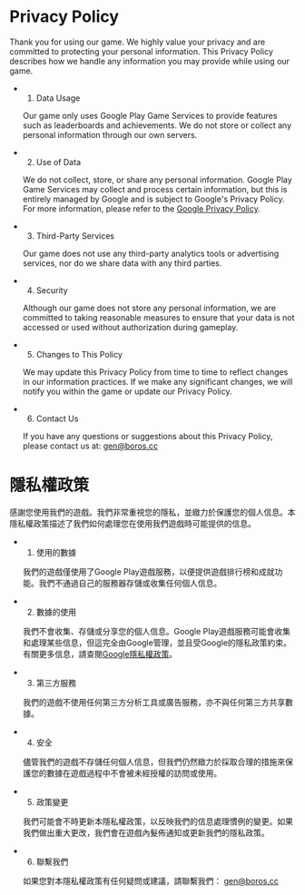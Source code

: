 # Privacy Policy

Thank you for using our game. We highly value your privacy and are committed to protecting your personal information. This Privacy Policy describes how we handle any information you may provide while using our game.

  - 1. Data Usage
    
    Our game only uses Google Play Game Services to provide features such as leaderboards and achievements. We do not store or collect any personal information through our own servers.

  - 2. Use of Data
    
    We do not collect, store, or share any personal information. Google Play Game Services may collect and process certain information, but this is entirely managed by Google and is subject to Google's Privacy Policy. For more information, please refer to the [Google Privacy Policy](https://policies.google.com/privacy).

  - 3. Third-Party Services
    
    Our game does not use any third-party analytics tools or advertising services, nor do we share data with any third parties.

  - 4. Security
    
    Although our game does not store any personal information, we are committed to taking reasonable measures to ensure that your data is not accessed or used without authorization during gameplay.

  - 5. Changes to This Policy
    
    We may update this Privacy Policy from time to time to reflect changes in our information practices. If we make any significant changes, we will notify you within the game or update our Privacy Policy.

  - 6. Contact Us
    
    If you have any questions or suggestions about this Privacy Policy, please contact us at: [gen@boros.cc](mailto:gen@boros.cc)

# 隱私權政策

感謝您使用我們的遊戲。我們非常重視您的隱私，並緻力於保護您的個人信息。本隱私權政策描述了我們如何處理您在使用我們遊戲時可能提供的信息。

  - 1. 使用的數據
    
    我們的遊戲僅使用了Google Play遊戲服務，以便提供遊戲排行榜和成就功能。我們不通過自己的服務器存儲或收集任何個人信息。

  - 2. 數據的使用
    
    我們不會收集、存儲或分享您的個人信息。Google Play遊戲服務可能會收集和處理某些信息，但這完全由Google管理，並且受Google的隱私政策約束。有關更多信息，請查閱[Google隱私權政策](https://policies.google.com/privacy)。

  - 3. 第三方服務
    
    我們的遊戲不使用任何第三方分析工具或廣告服務，亦不與任何第三方共享數據。

  - 4. 安全
    
    儘管我們的遊戲不存儲任何個人信息，但我們仍然緻力於採取合理的措施來保護您的數據在遊戲過程中不會被未經授權的訪問或使用。

  - 5. 政策變更
    
    我們可能會不時更新本隱私權政策，以反映我們的信息處理慣例的變更。如果我們做出重大更改，我們會在遊戲內髮佈通知或更新我們的隱私政策。

  - 6. 聯繫我們
    
    如果您對本隱私權政策有任何疑問或建議，請聯繫我們： [gen@boros.cc](mailto:gen@boros.cc)
